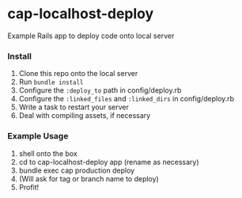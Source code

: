 # cap-localhost-deploy
Example Rails app to deploy code onto local server

### Install

1. Clone this repo onto the local server
2. Run `bundle install`
3. Configure the `:deploy_to` path in config/deploy.rb
4. Configure the `:linked_files` and `:linked_dirs` in config/deploy.rb
5. Write a task to restart your server
6. Deal with compiling assets, if necessary

### Example Usage

1. shell onto the box
2. cd to cap-localhost-deploy app (rename as necessary)
3. bundle exec cap production deploy
4. (Will ask for tag or branch name to deploy)
5. Profit!
